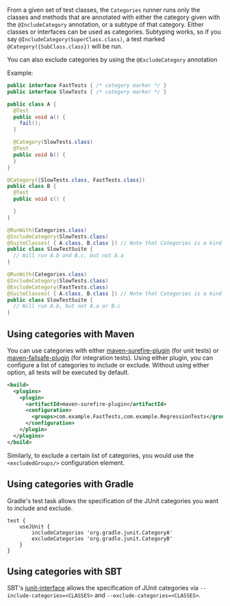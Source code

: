 From a given set of test classes, the `Categories` runner
runs only the classes and methods
that are annotated with either the category given with the `@IncludeCategory`
annotation, or a subtype of that category. Either classes or interfaces can be
used as categories. Subtyping works, so if you say `@IncludeCategory(SuperClass.class)`,
a test marked `@Category({SubClass.class})` will be run.

You can also exclude categories by using the `@ExcludeCategory` annotation
 
Example:

```java
public interface FastTests { /* category marker */ }
public interface SlowTests { /* category marker */ }

public class A {
  @Test
  public void a() {
    fail();
  }

  @Category(SlowTests.class)
  @Test
  public void b() {
  }
}

@Category({SlowTests.class, FastTests.class})
public class B {
  @Test
  public void c() {

  }
}

@RunWith(Categories.class)
@IncludeCategory(SlowTests.class)
@SuiteClasses( { A.class, B.class }) // Note that Categories is a kind of Suite
public class SlowTestSuite {
  // Will run A.b and B.c, but not A.a
}

@RunWith(Categories.class)
@IncludeCategory(SlowTests.class)
@ExcludeCategory(FastTests.class)
@SuiteClasses( { A.class, B.class }) // Note that Categories is a kind of Suite
public class SlowTestSuite {
  // Will run A.b, but not A.a or B.c
}
```

## Using categories with Maven

You can use categories with either [maven-surefire-plugin][surefire] (for unit tests) or [maven-failsafe-plugin][failsafe] (for integration tests). Using either plugin, you can configure a list of categories to include or exclude. Without using either option, all tests will be executed by default.

```xml
<build>
  <plugins>
    <plugin>
      <artifactId>maven-surefire-plugin</artifactId>
      <configuration>
        <groups>com.example.FastTests,com.example.RegressionTests</groups>
      </configuration>
    </plugin>
  </plugins>
</build>
```

Similarly, to exclude a certain list of categories, you would use the `<excludedGroups/>` configuration element.

## Using categories with Gradle

Gradle's test task allows the specification of the JUnit categories you want to include and exclude.

```
test {
    useJUnit {
        includeCategories 'org.gradle.junit.CategoryA'
        excludeCategories 'org.gradle.junit.CategoryB'
    }
}
```

## Using categories with SBT

SBT's [junit-interface](https://github.com/sbt/junit-interface) allows the specification of JUnit categories via `--include-categories=<CLASSES>` and `--exclude-categories=<CLASSES>`.

[surefire]: http://maven.apache.org/surefire/maven-surefire-plugin/examples/junit.html
[failsafe]: http://maven.apache.org/surefire/maven-failsafe-plugin/examples/junit.html